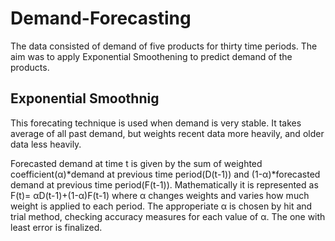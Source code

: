 # Demand-Forecasting
The data consisted of demand of five products for thirty time periods. 
The aim was to apply Exponential Smoothening to predict demand of the products.
## Exponential Smoothnig
This forecating technique is used when demand is very stable. It takes average of all past demand, but weights recent data more heavily, and older data less heavily. 

Forecasted demand at time t is given by the sum of weighted coefficient(α)*demand at previous time period(D(t-1)) and (1-α)*forecasted demand at previous time period(F(t-1)). Mathematically it is represented as F(t)= αD(t-1)+(1-α)F(t-1) where α changes weights and varies how much weight is applied to each period.
The approperiate α is chosen by hit and trial method, checking accuracy measures for each value of α. The one with least error is finalized. 

